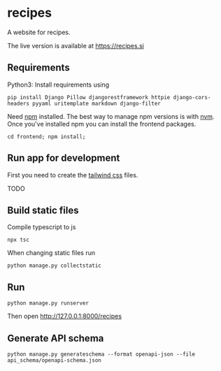 # recipes
A website for recipes.

The live version is available at https://recipes.si

## Requirements

Python3:
Install requirements using

```
pip install Django Pillow djangorestframework httpie django-cors-headers pyyaml uritemplate markdown django-filter
```

Need [npm](https://www.npmjs.com/) installed. The best way to manage npm versions is with [nvm](https://github.com/nvm-sh/nvm).
Once you've installed npm you can install the frontend packages.
```
cd frontend; npm install;
```

## Run app for development

First you need to create the [tailwind css](https://tailwindcss.com/) files.

TODO

## Build static files

Compile typescript to js
```
npx tsc
```

When changing static files run
```
python manage.py collectstatic
```

## Run
```
python manage.py runserver
```

Then open http://127.0.0.1:8000/recipes

## Generate API schema
```
python manage.py generateschema --format openapi-json --file api_schema/openapi-schema.json
```